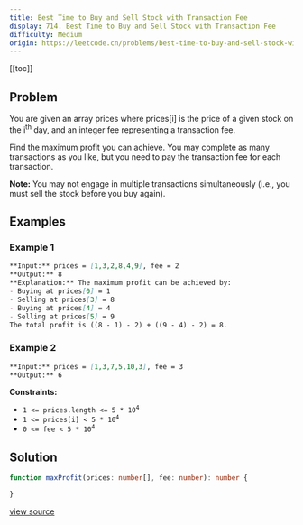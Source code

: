 ```yaml
---
title: Best Time to Buy and Sell Stock with Transaction Fee
display: 714. Best Time to Buy and Sell Stock with Transaction Fee
difficulty: Medium
origin: https://leetcode.cn/problems/best-time-to-buy-and-sell-stock-with-transaction-fee
---
```


[[toc]]

## Problem

You are given an array prices where prices[i] is the price of a given stock on the i<sup>th</sup> day, and an integer fee representing a transaction fee.

Find the maximum profit you can achieve. You may complete as many transactions as you like, but you need to pay the transaction fee for each transaction.

**Note:** You may not engage in multiple transactions simultaneously (i.e., you must sell the stock before you buy again).

## Examples

### Example 1

```md
**Input:** prices = [1,3,2,8,4,9], fee = 2
**Output:** 8
**Explanation:** The maximum profit can be achieved by:
- Buying at prices[0] = 1
- Selling at prices[3] = 8
- Buying at prices[4] = 4
- Selling at prices[5] = 9
The total profit is ((8 - 1) - 2) + ((9 - 4) - 2) = 8.
```

### Example 2

```md
**Input:** prices = [1,3,7,5,10,3], fee = 3
**Output:** 6
```

**Constraints:**

- <code>1 &lt;= prices.length &lt;= 5 * 10<sup>4</sup></code>
- <code>1 &lt;= prices[i] &lt; 5 * 10<sup>4</sup></code>
- <code>0 &lt;= fee &lt; 5 * 10<sup>4</sup></code>

## Solution

```ts
function maxProfit(prices: number[], fee: number): number {

}
```

[view source](https://leetcode.cn/problems/best-time-to-buy-and-sell-stock-with-transaction-fee)
